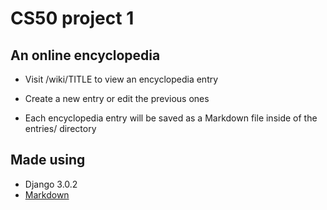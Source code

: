 # CS50 project 1

## An online encyclopedia

* Visit /wiki/TITLE to view an encyclopedia entry

* Create a new entry or edit the previous ones

* Each encyclopedia entry will be saved as a Markdown file inside of the entries/ directory


## Made using
* Django 3.0.2
* [Markdown](https://github.com/trentm/python-markdown2)